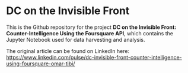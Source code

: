 # DC on the Invisible Front

This is the Github repository for the project <b>DC on the Invisible Front: Counter-Intelligence Using the Foursquare API</b>, which contains the Jupyter Notebook used for data harvesting and analysis. 

The original article can be found on LinkedIn here: https://www.linkedin.com/pulse/dc-invisible-front-counter-intelligence-using-foursquare-omar-tibi/
